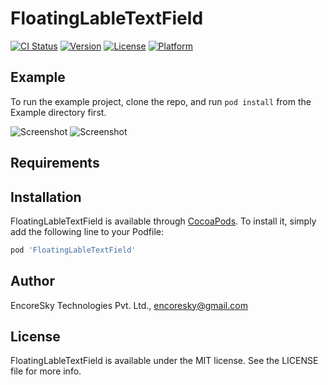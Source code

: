 # FloatingLableTextField

[![CI Status](https://img.shields.io/travis/encoresky/FloatingLableTextField.svg?style=flat)](https://travis-ci.org/encoresky/FloatingLableTextField)
[![Version](https://img.shields.io/cocoapods/v/FloatingLableTextField.svg?style=flat)](https://cocoapods.org/pods/FloatingLableTextField)
[![License](https://img.shields.io/cocoapods/l/FloatingLableTextField.svg?style=flat)](https://cocoapods.org/pods/FloatingLableTextField)
[![Platform](https://img.shields.io/cocoapods/p/FloatingLableTextField.svg?style=flat)](https://cocoapods.org/pods/FloatingLableTextField)

## Example

To run the example project, clone the repo, and run `pod install` from the Example directory first.

![Screenshot](https://s10.gifyu.com/images/onFocus.gif) ![Screenshot](https://s10.gifyu.com/images/onChange.gif)


## Requirements

## Installation

FloatingLableTextField is available through [CocoaPods](https://cocoapods.org). To install
it, simply add the following line to your Podfile:

```ruby
pod 'FloatingLableTextField'
```

## Author

EncoreSky Technologies Pvt. Ltd., encoresky@gmail.com

## License

FloatingLableTextField is available under the MIT license. See the LICENSE file for more info.
